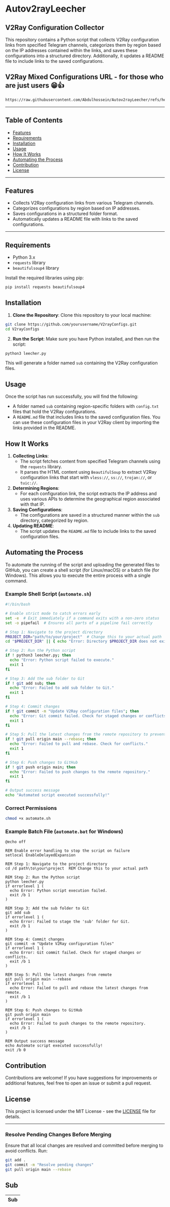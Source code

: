 # Autov2rayLeecher
## V2Ray Configuration Collector

This repository contains a Python script that collects V2Ray configuration links from specified Telegram channels, categorizes them by region based on the IP addresses contained within the links, and saves these configurations into a structured directory. Additionally, it updates a README file to include links to the saved configurations.

## V2Ray Mixed Configurations URL - for those who are just users 😁👍
```bash
https://raw.githubusercontent.com/Abdulhossein/Autov2rayLeecher/refs/heads/main/sub/Mix/mix.txt
```
---

## Table of Contents
- [Features](#features)
- [Requirements](#requirements)
- [Installation](#installation)
- [Usage](#usage)
- [How It Works](#how-it-works)
- [Automating the Process](#automating-the-process)
- [Contribution](#contribution)
- [License](#license)

---

## Features
- Collects V2Ray configuration links from various Telegram channels.
- Categorizes configurations by region based on IP addresses.
- Saves configurations in a structured folder format.
- Automatically updates a README file with links to the saved configurations.

---

## Requirements
- Python 3.x
- `requests` library
- `beautifulsoup4` library

Install the required libraries using pip:

```bash
pip install requests beautifulsoup4
```
## Installation
1. **Clone the Repository**:
   Clone this repository to your local machine:
```bash
git clone https://github.com/yourusername/V2rayConfigs.git
cd V2rayConfigs
```


2. **Run the Script**:
   Make sure you have Python installed, and then run the script:
```bash
python3 leecher.py
```


This will generate a folder named `sub` containing the V2Ray configuration files.
## Usage
Once the script has run successfully, you will find the following:
- A folder named `sub` containing region-specific folders with `config.txt` files that hold the V2Ray configurations.
- A `README.md` file that includes links to the saved configuration files.
You can use these configuration files in your V2Ray client by importing the links provided in the README.
## How It Works
1. **Collecting Links**:
   - The script fetches content from specified Telegram channels using the `requests` library.
   - It parses the HTML content using `BeautifulSoup` to extract V2Ray configuration links that start with `vless://`, `ss://`, `trojan://`, or `tuic://`.
2. **Determining Regions**:
   - For each configuration link, the script extracts the IP address and uses various APIs to determine the geographical region associated with that IP.
3. **Saving Configurations**:
   - The configurations are saved in a structured manner within the `sub` directory, categorized by region.
4. **Updating README**:
   - The script updates the `README.md` file to include links to the saved configuration files.
## Automating the Process
To automate the running of the script and uploading the generated files to GitHub, you can create a shell script (for Linux/macOS) or a batch file (for Windows). This allows you to execute the entire process with a single command.
### Example Shell Script (`automate.sh`)

```bash
#!/bin/bash

# Enable strict mode to catch errors early
set -e  # Exit immediately if a command exits with a non-zero status
set -o pipefail  # Ensures all parts of a pipeline fail correctly

# Step 1: Navigate to the project directory
PROJECT_DIR="path/to/your/project"  # Change this to your actual path
cd "$PROJECT_DIR" || { echo "Error: Directory $PROJECT_DIR does not exist."; exit 1; }

# Step 2: Run the Python script
if ! python3 leecher.py; then
  echo "Error: Python script failed to execute."
  exit 1
fi

# Step 3: Add the sub folder to Git
if ! git add sub; then
  echo "Error: Failed to add sub folder to Git."
  exit 1
fi

# Step 4: Commit changes
if ! git commit -m "Update V2Ray configuration files"; then
  echo "Error: Git commit failed. Check for staged changes or conflicts."
  exit 1
fi

# Step 5: Pull the latest changes from the remote repository to prevent push rejection
if ! git pull origin main --rebase; then
  echo "Error: Failed to pull and rebase. Check for conflicts."
  exit 1
fi

# Step 6: Push changes to GitHub
if ! git push origin main; then
  echo "Error: Failed to push changes to the remote repository."
  exit 1
fi

# Output success message
echo "Automated script executed successfully!"

```
### Correct Permissions
```bash
chmod +x automate.sh
```

### Example Batch File (`automate.bat` for Windows)
```batch
@echo off

REM Enable error handling to stop the script on failure
setlocal EnableDelayedExpansion

REM Step 1: Navigate to the project directory
cd /d path\to\your\project  REM Change this to your actual path

REM Step 2: Run the Python script
python leecher.py
if errorlevel 1 (
  echo Error: Python script execution failed.
  exit /b 1
)

REM Step 3: Add the sub folder to Git
git add sub
if errorlevel 1 (
  echo Error: Failed to stage the 'sub' folder for Git.
  exit /b 1
)

REM Step 4: Commit changes
git commit -m "Update V2Ray configuration files"
if errorlevel 1 (
  echo Error: Git commit failed. Check for staged changes or conflicts.
  exit /b 1
)

REM Step 5: Pull the latest changes from remote
git pull origin main --rebase
if errorlevel 1 (
  echo Error: Failed to pull and rebase the latest changes from remote.
  exit /b 1
)

REM Step 6: Push changes to GitHub
git push origin main
if errorlevel 1 (
  echo Error: Failed to push changes to the remote repository.
  exit /b 1
)

REM Output success message
echo Automate script executed successfully!
exit /b 0
```


## Contribution
Contributions are welcome! If you have suggestions for improvements or additional features, feel free to open an issue or submit a pull request.
## License
This project is licensed under the MIT License - see the [LICENSE](LICENSE) file for details.

---

### Resolve Pending Changes Before Merging
Ensure that all local changes are resolved and committed before merging to avoid conflicts. Run:

```bash
git add .
git commit -m "Resolve pending changes"
git pull origin main --rebase
```
## Sub
| Sub |
|-----|













































































































